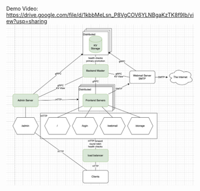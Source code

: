 Demo Video: https://drive.google.com/file/d/1kbbMeLsn_P8VgCOV6YLNBgaKzTK8f9Ib/view?usp=sharing
<img src="System Design.png"/>

